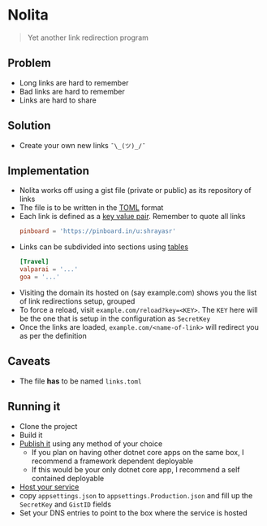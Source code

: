 # Nolita

> Yet another link redirection program

## Problem

- Long links are hard to remember
- Bad links are hard to remember
- Links are hard to share

## Solution

- Create your own new links `¯\_(ツ)_/¯`

## Implementation

- Nolita works off using a gist file (private or public) as its repository of links
- The file is to be written in the [TOML](https://github.com/toml-lang/toml) format 
- Each link is defined as a [key value pair](https://github.com/toml-lang/toml#user-content-keyvalue-pair). Remember to quote all links
    ```toml
    pinboard = 'https://pinboard.in/u:shrayasr'
    ```
- Links can be subdivided into sections using [tables](https://github.com/toml-lang/toml#table)
    ```toml
    [Travel]
    valparai = '...'
    goa = '...'
    ```
- Visiting the domain its hosted on (say example.com) shows you the list of link redirections setup, grouped
- To force a reload, visit `example.com/reload?key=<KEY>`. The `KEY` here will be the one that is setup in the configuration as `SecretKey`
- Once the links are loaded, `example.com/<name-of-link>` will redirect you as per the definition 

## Caveats

- The file **has** to be named `links.toml` 

## Running it

- Clone the project
- Build it
- [Publish it](https://docs.microsoft.com/en-us/dotnet/core/deploying/deploy-with-cli) using any method of your choice
  - If you plan on having other dotnet core apps on the same box, I recommend a framework dependent deployable
  - If this would be your only dotnet core app, I recommend a self contained deployable
- [Host your service](https://docs.microsoft.com/en-us/aspnet/core/host-and-deploy/?view=aspnetcore-2.2)
- copy `appsettings.json` to `appsettings.Production.json` and fill up the `SecretKey` and `GistID` fields
- Set your DNS entries to point to the box where the service is hosted
